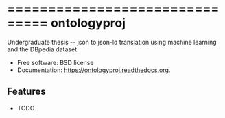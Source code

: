 ===============================
ontologyproj
===============================

Undergraduate thesis -- json to json-ld translation using machine learning and the DBpedia dataset.

* Free software: BSD license
* Documentation: https://ontologyproj.readthedocs.org.

Features
--------

* TODO
